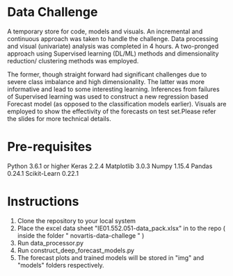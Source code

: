 # Data Challenge
A temporary store for code, models and visuals. An incremental and continuous approach was taken to handle the challenge. Data processing and visual (univariate) analysis was completed in 4 hours. A two-pronged approach using Supervised learning (DL/ML) methods and dimensionality reduction/ clustering methods was employed. 

The former, though straight forward had significant challenges due to severe class imbalance and high dimensionality. The latter was more informative and lead to some interesting learning. Inferences from failures of Supervised learning was used to construct a new regression based Forecast model (as opposed to the classification models earlier). Visuals are employed to show the effectivity of the forecasts on test set.Please refer the slides for more technical details.

# Pre-requisites
Python 3.6.1 or higher
Keras 2.2.4
Matplotlib 3.0.3
Numpy 1.15.4
Pandas 0.24.1
Scikit-Learn 0.22.1



# Instructions
1. Clone the repository to your local system
2. Place the excel data sheet "IE01.552.051-data_pack.xlsx" in to the repo ( inside the folder "
novartis-data-challege " )
3. Run data_processor.py
4. Run construct_deep_forecast_models.py
5. The forecast plots and trained models will be stored in "img" and "models" folders respectively.
